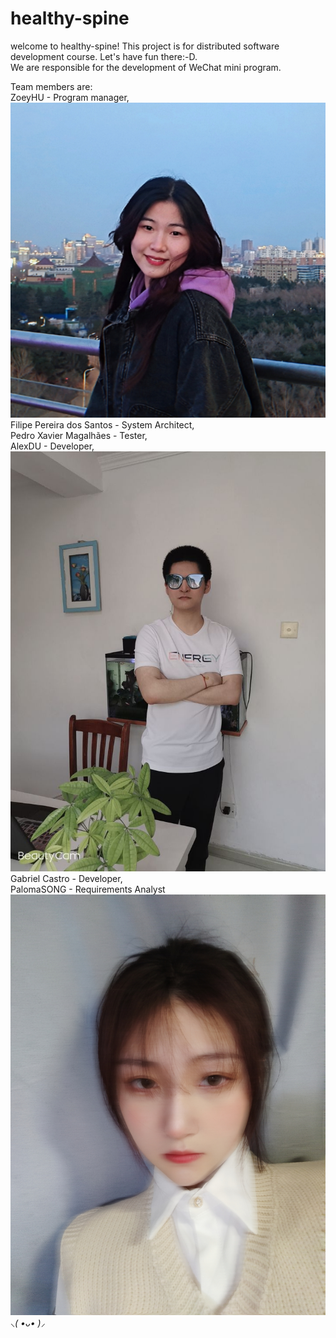# healthy-spine
welcome to healthy-spine! This project is for distributed software development course. Let's have fun there:-D.  
We are responsible for the development of WeChat mini program.  

Team members are:  
ZoeyHU - Program manager,  
![Zoey.jpg](https://github.com/fairybamboo/healthy-spine/blob/main/Member%20Introduction/Zoey.jpg)  
Filipe Pereira dos Santos - System Architect,  
Pedro Xavier Magalhães - Tester,  
AlexDU - Developer,  
![Alex.jpg](https://github.com/fairybamboo/healthy-spine/blob/main/Member%20Introduction/Alex.jpg)  
Gabriel Castro - Developer,  
PalomaSONG - Requirements Analyst  
![Paloma.jpg](https://github.com/fairybamboo/healthy-spine/blob/main/Member%20Introduction/Paloma.jpg)  
*⸜( •ᴗ• )⸝*   

